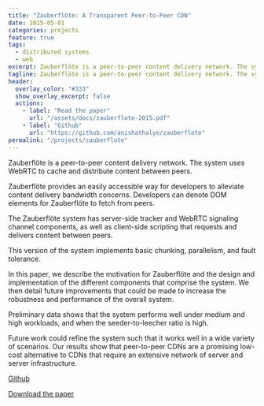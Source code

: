 ```yaml
---
title: "Zauberflöte: A Transparent Peer-to-Peer CDN"
date: 2015-05-01
categories: projects
feature: true
tags:
  - distributed systems
  - web
excerpt: Zauberflöte is a peer-to-peer content delivery network. The system uses WebRTC to cache and distribute content between peers. <br/><br/>
tagline: Zauberflöte is a peer-to-peer content delivery network. The system uses WebRTC to cache and distribute content between peers.
header:
  overlay_color: "#333"
  show_overlay_excerpt: false
  actions:
    - label: "Read the paper"
      url: "/assets/docs/zauberflote-2015.pdf"
    - label: "Github"
      url: "https://github.com/anishathalye/zauberflote"
permalink: "/projects/zauberflote"
---
```


Zauberflöte is a peer-to-peer content delivery network. The system uses WebRTC to cache and distribute content between peers.

Zauberflöte provides an easily accessible way for developers to alleviate content delivery bandwidth concerns. Developers can denote DOM elements for Zauberflöte to fetch from peers.

The Zauberflöte system has server-side tracker and WebRTC signaling channel components, as well as client-side scripting that requests and delivers content between peers.

This version of the system implements basic chunking, parallelism, and fault tolerance.

In this paper, we describe the motivation for Zauberflöte and the design and implementation of the different components that comprise the system. We then detail future improvements that could be made to increase the robustness and performance of the overall system.

Preliminary data shows that the system performs well under medium and high workloads, and when the seeder-to-leecher ratio is high.

Future work could refine the system such that it works well in a wide variety of scenarios. Our results show that peer-to-peer CDNs are a promising low-cost alternative to CDNs that require an extensive network of server and server infrastructure.

[Github](https://github.com/anishathalye/zauberflote)

[Download the paper](/assets/docs/zauberflote-2015.pdf)
